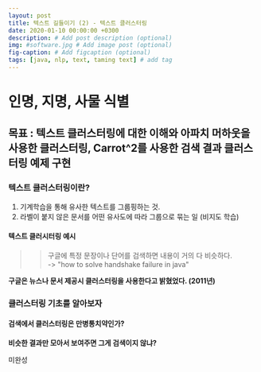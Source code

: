 ```yaml
---
layout: post
title: 텍스트 길들이기 (2) - 텍스트 클러스터링
date: 2020-01-10 00:00:00 +0300
description: # Add post description (optional)
img: #software.jpg # Add image post (optional)
fig-caption: # Add figcaption (optional)
tags: [java, nlp, text, taming text] # add tag
---
```


# 인명, 지명, 사물 식별
## 목표 : 텍스트 클러스터링에 대한 이해와 아파치 머하웃을 사용한 클러스터링, Carrot^2를 사용한 검색 결과 클러스터링 예제 구현
 
### 텍스트 클러스터링이란?    
1. 기계학습을 통해 유사한 텍스트를 그룹핑하는 것.
2. 라벨이 붙지 않은 문서를 어떤 유사도에 따라 그룹으로 묶는 일 (비지도 학습)

#### 텍스트 클러시터링 예시
>> 구글에 특정 문장이나 단어를 검색하면 내용이 거의 다 비슷하다.  
>> -> "how to solve handshake failure in java"  

**구글은 뉴스나 문서 제공시 클러스터링을 사용한다고 밝혔었다. (2011년)** 

### 클러스터링 기초를 알아보자
#### 검색에서 클러스터링은 만병통치약인가?
**비슷한 결과만 모아서 보여주면 그게 검색이지 않냐?**

미완성